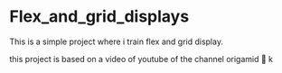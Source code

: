 # Flex_and_grid_displays
This is a simple project where i train flex and grid display. 

this project is based on a video of youtube of the channel origamid 👾 k
